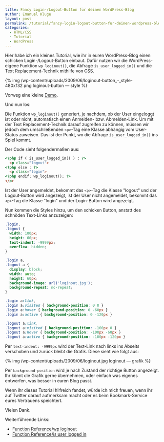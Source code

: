 ```yaml
---
title: Fancy Login-/Logout-Button für deinen WordPress-Blog
author: Emanuel Kluge
layout: post
permalink: /tutorial/fancy-login-logout-button-fur-deinen-wordpress-blog/
categories:
  - HTML/CSS
  - Tutorial
  - WordPress
---
```


Hier habe ich ein kleines Tutorial, wie ihr in euren WordPress-Blog einen schicken Login-/Logout-Button einbaut. Dafür nutzen wir die WordPress-eigene Funktion `wp_loginout()`, die Abfrage `is_user_logged_in()` und die Text Replacement-Technik mithilfe von CSS.

{% img /wp-content/uploads/2009/06/loginout-button_-_style-480x132.png loginout-button &mdash; style %}

Vorweg eine kleine [Demo][demo].

Und nun los:

Die Funktion `wp_loginout()` generiert, je nachdem, ob der User eingeloggt ist oder nicht, automatisch einen Anmelden- bzw. Abmelden-Link. Um mit der Text Replacement-Technik darauf zugreifen zu können, müssen wir jedoch dem umschließenden `<p>`-Tag eine Klasse abhängig vom User-Status zuweisen. Das ist der Punkt, wo die Abfrage `is_user_logged_in()` ins Spiel kommt.

Der Code sieht folgendermaßen aus:

```html
<?php if ( is_user_logged_in() ) : ?>
  <p class="logout">
<?php else : ?>
  <p class="login">
<?php endif; wp_loginout(); ?>
</p>
```

Ist der User angemeldet, bekommt das `<p>`-Tag die Klasse "logout" und der Logout-Button wird angezeigt, ist der User nicht angemeldet, bekommt das `<p>`-Tag die Klasse "login" und der Login-Button wird angezeigt.

Nun kommen die Styles hinzu, um den schicken Button, anstatt des schnöden Text-Links anzuzeigen:

```css
.login,
.logout {
  width: 100px;
  height: 60px;
  text-indent: -9999px;
  overflow: hidden;
}

.login a,
.logout a {
  display: block;
  width: auto;
  height: 60px;
  background-image: url('loginout.jpg');
  background-repeat: no-repeat;
}

.login a:link,
.login a:visited { background-position: 0 0 }
.login a:hover { background-position: 0 -60px }
.login a:active { background-position: 0 -120px }

.logout a:link,
.logout a:visited { background-position: -100px 0 }
.logout a:hover { background-position: -100px -60px }
.logout a:active { background-position: -100px -120px }
```

Per `text-indent: -9999px` wird der Text-Link nach links ins Abseits verschoben und zurück bleibt die Grafik. Diese sieht wie folgt aus:

{% img /wp-content/uploads/2009/06/loginout.jpg loginout &mdash; grafik %}

Per `background-position` wird je nach Zustand der richtige Button angezeigt. Ihr könnt die Grafik gerne übernehmen, oder einfach was eigenes entwerfen, was besser in euren Blog passt.

Wenn ihr dieses Tutorial hilfreich fandet, würde ich mich freuen, wenn ihr auf Twitter darauf aufmerksam macht oder es beim Bookmark-Service eures Vertrauens speichtert.

Vielen Dank.

Weiterführende Links:

 * [Function Reference/wp loginout][wp_loginout]
 * [Function Reference/is user logged in][is_user_logged_in]

[demo]: http://www.emanuel-kluge.de/demo/loginout-button/
[wp_loginout]: http://codex.wordpress.org/Function_Reference/wp_loginout
[is_user_logged_in]: http://codex.wordpress.org/Function_Reference/is_user_logged_in
